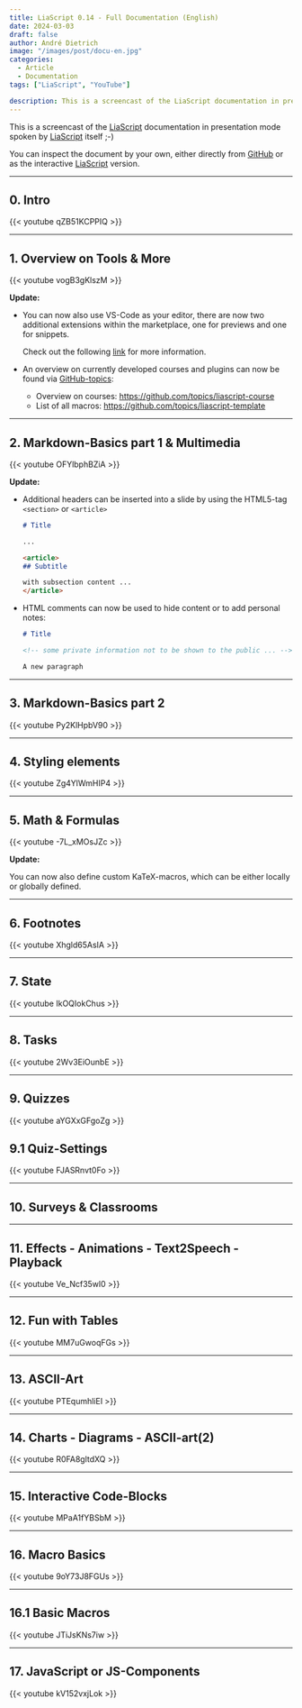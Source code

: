```yaml
---
title: LiaScript 0.14 - Full Documentation (English)
date: 2024-03-03
draft: false
author: André Dietrich
image: "/images/post/docu-en.jpg"
categories:
  - Article
  - Documentation
tags: ["LiaScript", "YouTube"]

description: This is a screencast of the LiaScript documentation in presentation mode spoken by LiaScript itself ;-)
---
```


This is a screencast of the [LiaScript](https://LiaScript.github.io) documentation in presentation mode spoken by [LiaScript](https://LiaScript.github.io) itself ;-)

You can inspect the document by your own, either directly from [GitHub](https://github.com/liaScript/docs) or as the interactive [LiaScript](https://liascript.github.io/course/?https://raw.githubusercontent.com/liaScript/docs/master/README.md) version.

---

## 0. Intro

{{< youtube qZB51KCPPIQ >}}

---

## 1. Overview on Tools & More

{{< youtube vogB3gKlszM >}}

__Update:__

* You can now also use VS-Code as your editor, there are now two additional extensions within the marketplace, one for previews and one for snippets.

  Check out the following [link](https://aizac.herokuapp.com/install-visual-studio-code-with-liascript/) for more information.

* An overview on currently developed courses and plugins can now be found via [GitHub-topics](https://github.com/topics):

  - Overview on courses: https://github.com/topics/liascript-course
  - List of all macros: https://github.com/topics/liascript-template


---
## 2. Markdown-Basics part 1 & Multimedia

{{< youtube OFYlbphBZiA >}}

__Update:__

* Additional headers can be inserted into a slide by using the HTML5-tag `<section>` or `<article>`

  ``` markdown
  # Title

  ...

  <article>
  ## Subtitle

  with subsection content ...
  </article>
  ```

* HTML comments can now be used to hide content or to add personal notes:

  ``` markdown
  # Title

  <!-- some private information not to be shown to the public ... -->

  A new paragraph
  ```

---

## 3. Markdown-Basics part 2

{{< youtube Py2KlHpbV90 >}}

---

## 4. Styling elements

{{< youtube Zg4YlWmHIP4 >}}

---

## 5. Math & Formulas

{{< youtube -7L_xMOsJZc >}}

__Update:__

You can now also define custom KaTeX-macros, which can be either locally or globally defined.

---

## 6. Footnotes

{{< youtube Xhgld65AsIA >}}

---

## 7. State

{{< youtube IkOQIokChus >}}

---

## 8. Tasks

{{< youtube 2Wv3EiOunbE >}}

---

## 9. Quizzes

{{< youtube aYGXxGFgoZg >}}

## 9.1 Quiz-Settings

{{< youtube FJASRnvt0Fo >}}

---

## 10. Surveys & Classrooms


---

## 11. Effects - Animations - Text2Speech - Playback

{{< youtube Ve_Ncf35wl0 >}}

---

## 12. Fun with Tables

{{< youtube MM7uGwoqFGs >}}

---

## 13. ASCII-Art

{{< youtube PTEqumhliEI >}}

---

## 14. Charts - Diagrams - ASCII-art(2)

{{< youtube R0FA8gltdXQ >}}

---

## 15. Interactive Code-Blocks

{{< youtube MPaA1fYBSbM >}}

---

## 16. Macro Basics

{{< youtube 9oY73J8FGUs >}}

---

## 16.1 Basic Macros
    
{{< youtube JTiJsKNs7iw >}}

---

## 17. JavaScript or JS-Components

{{< youtube kV152vxjLok >}}